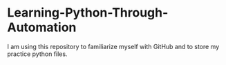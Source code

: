 # Learning-Python-Through-Automation
I am using this repository to familiarize myself with GitHub and to store my practice python files.
